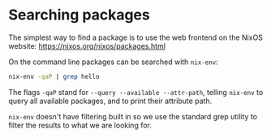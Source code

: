 # Searching packages

The simplest way to find a package is to use the web frontend on the
NixOS website: https://nixos.org/nixos/packages.html

On the command line packages can be searched with `nix-env`:

```bash
nix-env -qaP | grep hello
```

The flags `-qaP` stand for `--query --available --attr-path`, telling
`nix-env` to query all available packages, and to print their
attribute path.

`nix-env` doesn't have filtering built in so we use the standard grep
utility to filter the results to what we are looking for.
